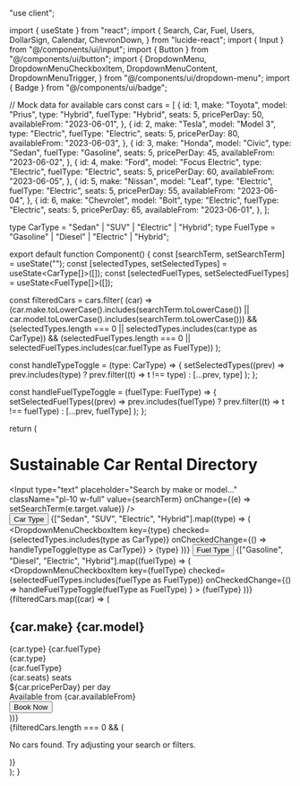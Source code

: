 "use client";

import { useState } from "react";
import {
  Search,
  Car,
  Fuel,
  Users,
  DollarSign,
  Calendar,
  ChevronDown,
} from "lucide-react";
import { Input } from "@/components/ui/input";
import { Button } from "@/components/ui/button";
import {
  DropdownMenu,
  DropdownMenuCheckboxItem,
  DropdownMenuContent,
  DropdownMenuTrigger,
} from "@/components/ui/dropdown-menu";
import { Badge } from "@/components/ui/badge";

// Mock data for available cars
const cars = [
  {
    id: 1,
    make: "Toyota",
    model: "Prius",
    type: "Hybrid",
    fuelType: "Hybrid",
    seats: 5,
    pricePerDay: 50,
    availableFrom: "2023-06-01",
  },
  {
    id: 2,
    make: "Tesla",
    model: "Model 3",
    type: "Electric",
    fuelType: "Electric",
    seats: 5,
    pricePerDay: 80,
    availableFrom: "2023-06-03",
  },
  {
    id: 3,
    make: "Honda",
    model: "Civic",
    type: "Sedan",
    fuelType: "Gasoline",
    seats: 5,
    pricePerDay: 45,
    availableFrom: "2023-06-02",
  },
  {
    id: 4,
    make: "Ford",
    model: "Focus Electric",
    type: "Electric",
    fuelType: "Electric",
    seats: 5,
    pricePerDay: 60,
    availableFrom: "2023-06-05",
  },
  {
    id: 5,
    make: "Nissan",
    model: "Leaf",
    type: "Electric",
    fuelType: "Electric",
    seats: 5,
    pricePerDay: 55,
    availableFrom: "2023-06-04",
  },
  {
    id: 6,
    make: "Chevrolet",
    model: "Bolt",
    type: "Electric",
    fuelType: "Electric",
    seats: 5,
    pricePerDay: 65,
    availableFrom: "2023-06-01",
  },
];

type CarType = "Sedan" | "SUV" | "Electric" | "Hybrid";
type FuelType = "Gasoline" | "Diesel" | "Electric" | "Hybrid";

export default function Component() {
  const [searchTerm, setSearchTerm] = useState("");
  const [selectedTypes, setSelectedTypes] = useState<CarType[]>([]);
  const [selectedFuelTypes, setSelectedFuelTypes] = useState<FuelType[]>([]);

  const filteredCars = cars.filter(
    (car) =>
      (car.make.toLowerCase().includes(searchTerm.toLowerCase()) ||
        car.model.toLowerCase().includes(searchTerm.toLowerCase())) &&
      (selectedTypes.length === 0 ||
        selectedTypes.includes(car.type as CarType)) &&
      (selectedFuelTypes.length === 0 ||
        selectedFuelTypes.includes(car.fuelType as FuelType))
  );

  const handleTypeToggle = (type: CarType) => {
    setSelectedTypes((prev) =>
      prev.includes(type) ? prev.filter((t) => t !== type) : [...prev, type]
    );
  };

  const handleFuelTypeToggle = (fuelType: FuelType) => {
    setSelectedFuelTypes((prev) =>
      prev.includes(fuelType)
        ? prev.filter((t) => t !== fuelType)
        : [...prev, fuelType]
    );
  };

  return (
    <div className="container mx-auto px-4 py-8">
      <h1 className="text-3xl font-bold mb-8 text-center">
        Sustainable Car Rental Directory
      </h1>
      <div className="flex flex-col md:flex-row gap-4 mb-8">
        <div className="relative flex-grow">
          <Search className="absolute left-3 top-1/2 transform -translate-y-1/2 text-gray-400" />
          <Input
            type="text"
            placeholder="Search by make or model..."
            className="pl-10 w-full"
            value={searchTerm}
            onChange={(e) => setSearchTerm(e.target.value)}
          />
        </div>
        <DropdownMenu>
          <DropdownMenuTrigger asChild>
            <Button variant="outline" className="w-full md:w-auto">
              Car Type <ChevronDown className="ml-2 h-4 w-4" />
            </Button>
          </DropdownMenuTrigger>
          <DropdownMenuContent className="w-56">
            {["Sedan", "SUV", "Electric", "Hybrid"].map((type) => (
              <DropdownMenuCheckboxItem
                key={type}
                checked={selectedTypes.includes(type as CarType)}
                onCheckedChange={() => handleTypeToggle(type as CarType)}
              >
                {type}
              </DropdownMenuCheckboxItem>
            ))}
          </DropdownMenuContent>
        </DropdownMenu>
        <DropdownMenu>
          <DropdownMenuTrigger asChild>
            <Button variant="outline" className="w-full md:w-auto">
              Fuel Type <ChevronDown className="ml-2 h-4 w-4" />
            </Button>
          </DropdownMenuTrigger>
          <DropdownMenuContent className="w-56">
            {["Gasoline", "Diesel", "Electric", "Hybrid"].map((fuelType) => (
              <DropdownMenuCheckboxItem
                key={fuelType}
                checked={selectedFuelTypes.includes(fuelType as FuelType)}
                onCheckedChange={() =>
                  handleFuelTypeToggle(fuelType as FuelType)
                }
              >
                {fuelType}
              </DropdownMenuCheckboxItem>
            ))}
          </DropdownMenuContent>
        </DropdownMenu>
      </div>
      <div className="grid grid-cols-1 md:grid-cols-2 lg:grid-cols-3 gap-6">
        {filteredCars.map((car) => (
          <div
            key={car.id}
            className="bg-white rounded-lg shadow-md overflow-hidden"
          >
            <div className="p-6">
              <h2 className="text-xl font-semibold mb-2">
                {car.make} {car.model}
              </h2>
              <div className="flex flex-wrap gap-2 mb-4">
                <Badge variant="secondary">{car.type}</Badge>
                <Badge variant="secondary">{car.fuelType}</Badge>
              </div>
              <div className="flex items-center text-sm text-gray-500 mb-2">
                <Car className="h-4 w-4 mr-2" />
                {car.type}
              </div>
              <div className="flex items-center text-sm text-gray-500 mb-2">
                <Fuel className="h-4 w-4 mr-2" />
                {car.fuelType}
              </div>
              <div className="flex items-center text-sm text-gray-500 mb-2">
                <Users className="h-4 w-4 mr-2" />
                {car.seats} seats
              </div>
              <div className="flex items-center text-sm text-gray-500 mb-2">
                <DollarSign className="h-4 w-4 mr-2" />${car.pricePerDay} per
                day
              </div>
              <div className="flex items-center text-sm text-gray-500 mb-4">
                <Calendar className="h-4 w-4 mr-2" />
                Available from {car.availableFrom}
              </div>
              <Button className="w-full">Book Now</Button>
            </div>
          </div>
        ))}
      </div>
      {filteredCars.length === 0 && (
        <p className="text-center text-gray-500 mt-8">
          No cars found. Try adjusting your search or filters.
        </p>
      )}
    </div>
  );
}


